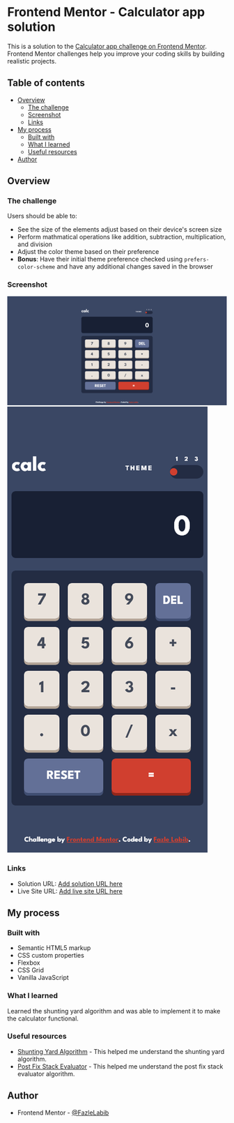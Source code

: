 # Frontend Mentor - Calculator app solution

This is a solution to the [Calculator app challenge on Frontend Mentor](https://www.frontendmentor.io/challenges/calculator-app-9lteq5N29). Frontend Mentor challenges help you improve your coding skills by building realistic projects. 

## Table of contents

- [Overview](#overview)
  - [The challenge](#the-challenge)
  - [Screenshot](#screenshot)
  - [Links](#links)
- [My process](#my-process)
  - [Built with](#built-with)
  - [What I learned](#what-i-learned)
  - [Useful resources](#useful-resources)
- [Author](#author)

## Overview

### The challenge

Users should be able to:

- See the size of the elements adjust based on their device's screen size
- Perform mathmatical operations like addition, subtraction, multiplication, and division
- Adjust the color theme based on their preference
- **Bonus**: Have their initial theme preference checked using `prefers-color-scheme` and have any additional changes saved in the browser

### Screenshot

![](./screenshots/desktop-screenshot.png)
![](./screenshots/mobile-screenshot.png)

### Links

- Solution URL: [Add solution URL here](https://github.com/FazleLabib/frontend-mentor-calculator-app)
- Live Site URL: [Add live site URL here](https://fazlelabib.github.io/frontend-mentor-calculator-app)

## My process

### Built with

- Semantic HTML5 markup
- CSS custom properties
- Flexbox
- CSS Grid
- Vanilla JavaScript

### What I learned

Learned the shunting yard algorithm and was able to implement it to make the calculator functional.

<!-- ```html
<h1>Some HTML code I'm proud of</h1>
```
```css
.proud-of-this-css {
  color: papayawhip;
}
```
```js
const proudOfThisFunc = () => {
  console.log('🎉')
}
``` -->

### Useful resources

- [Shunting Yard Algorithm](https://www.youtube.com/watch?v=Wz85Hiwi5MY) - This helped me understand the shunting yard algorithm.
- [Post Fix Stack Evaluator](https://www.youtube.com/watch?v=bebqXO8H4eA) - This helped me understand the post fix stack evaluator algorithm.

## Author

- Frontend Mentor - [@FazleLabib](https://www.frontendmentor.io/profile/FazleLabib)
